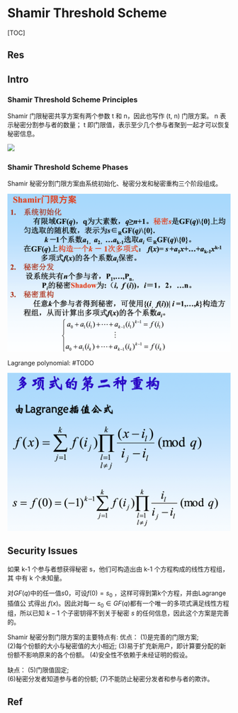 # Shamir Threshold Scheme

[TOC]



## Res


## Intro
### Shamir Threshold Scheme Principles
Shamir 门限秘密共享方案有两个参数 t 和 n，因此也写作 (t, n) 门限方案。 n 表示秘密分割参与者的数量； t 即门限值，表示至少几个参与者聚到一起才可以恢复秘密信息。

![](../../../../../../../../../Assets/Pics/Screenshot%202023-06-06%20at%208.53.01%20AM.png)


### Shamir Threshold Scheme Phases
Shamir 秘密分割门限方案由系统初始化、秘密分发和秘密重构三个阶段组成。

![](../../../../../../Assets/Pics/Screenshot%202023-06-06%20at%209.04.44%20AM.png)

Lagrange polynomial:
#TODO 


![|500](../../../../../../Assets/Pics/Screenshot%202023-06-06%20at%209.05.40%20AM.png)



## Security Issues
如果 k-1 个参与者想获得秘密 s，他们可构造出由 k-1 个方程构成的线性方程组，其 中有 k 个未知量。

对$GF(q)$中的任一值$s0$，可设$f(0)=s_0$ ，这样可得到第k个方程，并由Lagrange插值公 式得出 $f(x)$。因此对每一 $s_0∈ GF(q)$都有一个唯一的多项式满足线性方程组，所以已知 $k-1$ 个子密钥得不到关于秘密 $s$ 的任何信息，因此这个方案是完善的。 

Shamir 秘密分割门限方案的主要特点有:
优点：
(1)是完善的门限方案;  
(2)每个份额的大小与秘密值的大小相近;
(3)易于扩充新用户，即计算要分配的新份额不影响原来的各个份额。 
(4)安全性不依赖于未经证明的假设。

缺点：
(5)门限值固定;  
(6)秘密分发者知道参与者的份额;
(7)不能防止秘密分发者和参与者的欺诈。



## Ref
[👍 Shamir 门限秘密共享方案]: https://blog.sagiri.tech/index.php/archives/55/


